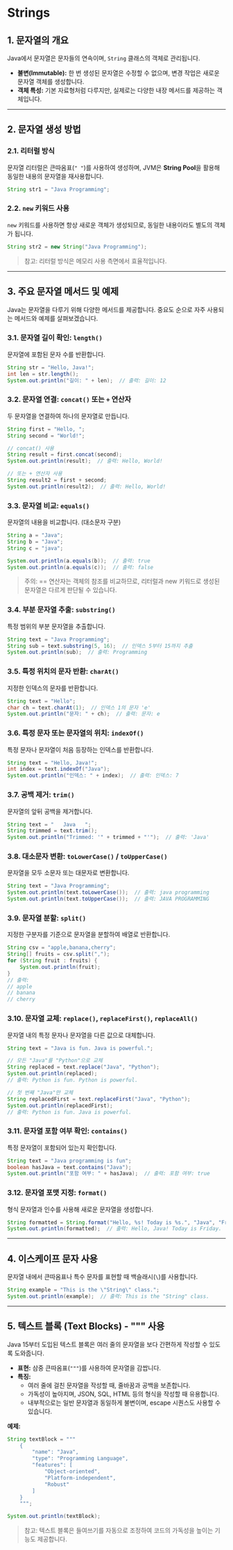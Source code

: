 # Strings

## 1. 문자열의 개요

Java에서 문자열은 문자들의 연속이며, `String` 클래스의 객체로 관리됩니다.

- **불변(Immutable):** 한 번 생성된 문자열은 수정할 수 없으며, 변경 작업은 새로운 문자열 객체를 생성합니다.
- **객체 특성:** 기본 자료형처럼 다루지만, 실제로는 다양한 내장 메서드를 제공하는 객체입니다.

---

## 2. 문자열 생성 방법

### 2.1. 리터럴 방식

문자열 리터럴은 큰따옴표(`" "`)를 사용하여 생성하며, JVM은 **String Pool**을 활용해 동일한 내용의 문자열을 재사용합니다.

```java
String str1 = "Java Programming";
```

### 2.2. `new` 키워드 사용

`new` 키워드를 사용하면 항상 새로운 객체가 생성되므로, 동일한 내용이라도 별도의 객체가 됩니다.

```java
String str2 = new String("Java Programming");
```

> 참고: 리터럴 방식은 메모리 사용 측면에서 효율적입니다.
> 

---

## 3. 주요 문자열 메서드 및 예제

Java는 문자열을 다루기 위해 다양한 메서드를 제공합니다. 중요도 순으로 자주 사용되는 메서드와 예제를 살펴보겠습니다.

### 3.1. 문자열 길이 확인: `length()`

문자열에 포함된 문자 수를 반환합니다.

```java
String str = "Hello, Java!";
int len = str.length();
System.out.println("길이: " + len);  // 출력: 길이: 12

```

### 3.2. 문자열 연결: `concat()` 또는 `+` 연산자

두 문자열을 연결하여 하나의 문자열로 만듭니다.

```java
String first = "Hello, ";
String second = "World!";

// concat() 사용
String result = first.concat(second);
System.out.println(result);  // 출력: Hello, World!

// 또는 + 연산자 사용
String result2 = first + second;
System.out.println(result2);  // 출력: Hello, World!

```

### 3.3. 문자열 비교: `equals()`

문자열의 내용을 비교합니다. (대소문자 구분)

```java
String a = "Java";
String b = "Java";
String c = "java";

System.out.println(a.equals(b));  // 출력: true
System.out.println(a.equals(c));  // 출력: false

```

> 주의: == 연산자는 객체의 참조를 비교하므로, 리터럴과 new 키워드로 생성된 문자열은 다르게 판단될 수 있습니다.
> 

### 3.4. 부분 문자열 추출: `substring()`

특정 범위의 부분 문자열을 추출합니다.

```java
String text = "Java Programming";
String sub = text.substring(5, 16);  // 인덱스 5부터 15까지 추출
System.out.println(sub);  // 출력: Programming
```

### 3.5. 특정 위치의 문자 반환: `charAt()`

지정한 인덱스의 문자를 반환합니다.

```java
String text = "Hello";
char ch = text.charAt(1);  // 인덱스 1의 문자 'e'
System.out.println("문자: " + ch);  // 출력: 문자: e
```

### 3.6. 특정 문자 또는 문자열의 위치: `indexOf()`

특정 문자나 문자열이 처음 등장하는 인덱스를 반환합니다.

```java
String text = "Hello, Java!";
int index = text.indexOf("Java");
System.out.println("인덱스: " + index);  // 출력: 인덱스: 7
```

### 3.7. 공백 제거: `trim()`

문자열의 앞뒤 공백을 제거합니다.

```java
String text = "   Java   ";
String trimmed = text.trim();
System.out.println("Trimmed: '" + trimmed + "'");  // 출력: 'Java'
```

### 3.8. 대소문자 변환: `toLowerCase()` / `toUpperCase()`

문자열을 모두 소문자 또는 대문자로 변환합니다.

```java
String text = "Java Programming";
System.out.println(text.toLowerCase());  // 출력: java programming
System.out.println(text.toUpperCase());  // 출력: JAVA PROGRAMMING
```

### 3.9. 문자열 분할: `split()`

지정한 구분자를 기준으로 문자열을 분할하여 배열로 반환합니다.

```java
String csv = "apple,banana,cherry";
String[] fruits = csv.split(",");
for (String fruit : fruits) {
    System.out.println(fruit);
}
// 출력:
// apple
// banana
// cherry
```

### 3.10. 문자열 교체: `replace()`, `replaceFirst()`, `replaceAll()`

문자열 내의 특정 문자나 문자열을 다른 값으로 대체합니다.

```java
String text = "Java is fun. Java is powerful.";

// 모든 "Java"를 "Python"으로 교체
String replaced = text.replace("Java", "Python");
System.out.println(replaced);
// 출력: Python is fun. Python is powerful.

// 첫 번째 "Java"만 교체
String replacedFirst = text.replaceFirst("Java", "Python");
System.out.println(replacedFirst);
// 출력: Python is fun. Java is powerful.
```

### 3.11. 문자열 포함 여부 확인: `contains()`

특정 문자열이 포함되어 있는지 확인합니다.

```java
String text = "Java programming is fun";
boolean hasJava = text.contains("Java");
System.out.println("포함 여부: " + hasJava);  // 출력: 포함 여부: true
```

### 3.12. 문자열 포맷 지정: `format()`

형식 문자열과 인수를 사용해 새로운 문자열을 생성합니다.

```java
String formatted = String.format("Hello, %s! Today is %s.", "Java", "Friday");
System.out.println(formatted);  // 출력: Hello, Java! Today is Friday.
```

---

## 4. 이스케이프 문자 사용

문자열 내에서 큰따옴표나 특수 문자를 표현할 때 백슬래시(`\`)를 사용합니다.

```java
String example = "This is the \"String\" class.";
System.out.println(example);  // 출력: This is the "String" class.
```

---

## 5. 텍스트 블록 (Text Blocks) - """ 사용

Java 15부터 도입된 텍스트 블록은 여러 줄의 문자열을 보다 간편하게 작성할 수 있도록 도와줍니다.

- **표현:** 삼중 큰따옴표(`"""`)를 사용하여 문자열을 감쌉니다.
- **특징:**
    - 여러 줄에 걸친 문자열을 작성할 때, 줄바꿈과 공백을 보존합니다.
    - 가독성이 높아지며, JSON, SQL, HTML 등의 형식을 작성할 때 유용합니다.
    - 내부적으로는 일반 문자열과 동일하게 불변이며, escape 시퀀스도 사용할 수 있습니다.

**예제:**

```java
String textBlock = """
    {
        "name": "Java",
        "type": "Programming Language",
        "features": [
            "Object-oriented",
            "Platform-independent",
            "Robust"
        ]
    }
    """;

System.out.println(textBlock);

```

> 참고: 텍스트 블록은 들여쓰기를 자동으로 조정하여 코드의 가독성을 높이는 기능도 제공합니다.